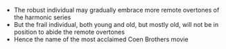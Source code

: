 - The robust individual may gradually embrace more remote overtones of the harmonic series
- But the frail individual, both young and old, but mostly old, will not be in position to abide the remote overtones
- Hence the name of the most acclaimed Coen Brothers movie
